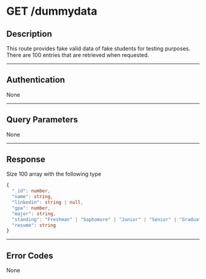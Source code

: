 # GET /dummydata

## Description

This route provides fake valid data of fake students for testing purposes. There are 100 entries that are retrieved when requested.

---

## Authentication

None

---

## Query Parameters

None

---

## Response

Size 100 array with the following type

```typescript
{
  "_id": number,
  "name": string,
  "linkedin": string | null,
  "gpa": number,
  "major": string,
  "standing": "Freshman" | "Sophomore" | "Junior" | "Senior" | "Graduate Student",
  "resume": string
}
```

---

## Error Codes

None
